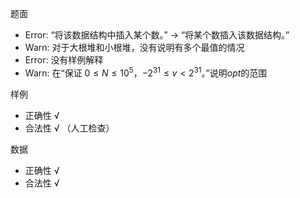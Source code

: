 题面
* Error: “将该数据结构中插入某个数。” -> “将某个数插入该数据结构。”
* Warn: 对于大根堆和小根堆，没有说明有多个最值的情况
* Error: 没有样例解释
* Warn: 在“保证 $0\leq N\leq 10^5$，$-2^{31}\leq v < 2^{31}$。”说明$opt$的范围

样例
* 正确性 √
* 合法性 √ （人工检查）

数据
* 正确性 √
* 合法性 √

